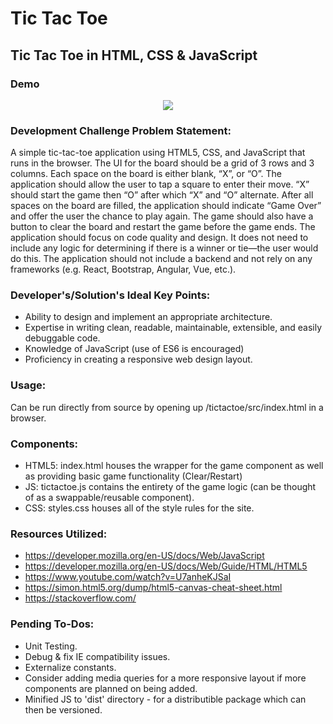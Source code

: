 # Tic Tac Toe

## Tic Tac Toe in HTML, CSS & JavaScript

### Demo
<p align="center">
 <img src="https://i.imgur.com/rbq54Wn.gif" />
</p>

### Development Challenge Problem Statement:

A simple tic-tac-toe application using HTML5, CSS, and JavaScript that runs in the
browser. The UI for the board should be a grid of 3 rows and 3 columns. Each space on the
board is either blank, “X”, or “O”. The application should allow the user to tap a square to
enter their move. “X” should start the game then “O” after which “X” and “O” alternate. After
all spaces on the board are filled, the application should indicate “Game Over” and offer the
user the chance to play again. The game should also have a button to clear the board and
restart the game before the game ends.
The application should focus on code quality and design. It does not need to include any logic
for determining if there is a winner or tie—the user would do this. The application should not
include a backend and not rely on any frameworks (e.g. React, Bootstrap, Angular, Vue, etc.).

### Developer's/Solution's Ideal Key Points:

- Ability to design and implement an appropriate architecture.
- Expertise in writing clean, readable, maintainable, extensible, and easily debuggable code.
- Knowledge of JavaScript (use of ES6 is encouraged)
- Proficiency in creating a responsive web design layout.

### Usage:

Can be run directly from source by opening up /tictactoe/src/index.html in a browser.

### Components:

- HTML5: index.html houses the wrapper for the game component as well as providing basic game functionality (Clear/Restart)
- JS: tictactoe.js contains the entirety of the game logic (can be thought of as a swappable/reusable component).
- CSS: styles.css houses all of the style rules for the site.

### Resources Utilized:

- https://developer.mozilla.org/en-US/docs/Web/JavaScript
- https://developer.mozilla.org/en-US/docs/Web/Guide/HTML/HTML5
- https://www.youtube.com/watch?v=U7anheKJSaI
- https://simon.html5.org/dump/html5-canvas-cheat-sheet.html
- https://stackoverflow.com/

### Pending To-Dos:

- Unit Testing.
- Debug & fix IE compatibility issues.
- Externalize constants.
- Consider adding media queries for a more responsive layout if more components are planned on being added.
- Minified JS to 'dist' directory - for a distributible package which can then be versioned.
